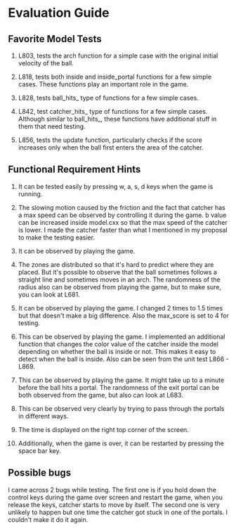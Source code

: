 # Evaluation Guide

## Favorite Model Tests

1) L803, tests the arch function for a simple case with the original 
initial velocity of the ball.

2) L818, tests both inside and inside_portal functions for a few simple cases.
These functions play an important role in the game.

3) L828, tests ball_hits_ type of functions for a few simple cases.

4) L842, test catcher_hits_ type of functions for a few simple cases. 
Although similar to ball_hits_, these functions have additional stuff in 
them that need testing.

5) L856, tests the update function, particularly checks if the score
increases only when the ball first enters the area of the catcher.

## Functional Requirement Hints

1) It can be tested easily by pressing w, a, s, d keys 
when the game is running.

2) The slowing motion caused by the friction and the fact that catcher 
has a max speed can be observed by controlling it during the game. b value 
can be increased inside model.cxx so that the max speed of the catcher is 
lower. I made the catcher faster than what I mentioned in my proposal to
make the testing easier.

3) It can be observed by playing the game.

4) The zones are distributed so that it's hard to predict where 
they are placed. But it's possible to observe that the ball sometimes
follows a straight line and sometimes moves in an arch. The randomness 
of the radius also can be observed from playing the game, but to make sure,
you can look at L681.  

5) It can be observed by playing the game. I changed 2 times
 to 1.5 times but that doesn't make a big difference. Also the max_score
 is set to 4 for testing.
 
6) This can be observed by playing the game. I implemented an additional
function that changes the color value of the catcher inside the model
depending on whether the ball is inside or not. This makes it easy to
detect when the ball is inside. Also can be seen from the unit test 
L866 - L869.

7) This can be observed by playing the game. It might take up to 
a minute before the ball hits a portal. The randomness of the exit
portal can be both observed from the game, but also can look at L683.

8) This can be observed very clearly by trying to pass through
 the portals in different ways. 
 
9) The time is displayed on the right top corner of the screen.

10) Additionally, when the game is over, it can be restarted by
pressing the space bar key.

## Possible bugs

I came across 2 bugs while testing. The first one is if you hold down
the control keys during the game over screen and restart the game,
when you release the keys, catcher starts to move by itself. The second 
one is very unlikely to happen but one time the catcher got stuck in one
of the portals. I couldn't make it do it again.
